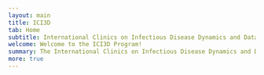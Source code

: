 ```yaml
---
layout: main
title: ICI3D
tab: Home
subtitle: International Clinics on Infectious Disease Dynamics and Data
welcome: Welcome to the ICI3D Program!
summary: The International Clinics on Infectious Disease Dynamics and Data (ICI3D) Program provides junior researchers from the US and Africa with opportunities to develop the toolsets necessary to conduct integrative research in infectious disease dynamics and to communicate their questions, methods, and findings across disciplinary boundaries.
more: true
---
```

